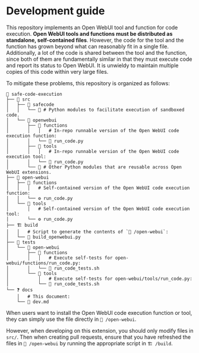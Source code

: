 # Development guide

This repository implements an Open WebUI tool and function for code execution.
**Open WebUI tools and functions must be distributed as standalone,
self-contained files**. However, the code for the tool and the function has
grown beyond what can reasonably fit in a single file. Additionally, a lot
of the code is shared between the tool and the function, since both of them
are fundamentally similar in that they must execute code and report its
status to Open WebUI. It is unwieldy to maintain multiple copies of this code
within very large files.

To mitigate these problems, this repository is organized as follows:

```
🌲 safe-code-execution
├── 🍝 src
│   ├── 📂 safecode
│   │   └── 🐍 # Python modules to facilitate execution of sandboxed code.
│   └── 📂 openwebui
│       ├── 📂 functions
│       │   │   # In-repo runnable version of the Open WebUI code execution function:
│       │   └── 🐍 run_code.py  
│       ├── 📂 tools
│       │   │   # In-repo runnable version of the Open WebUI code execution tool:
│       │   └── 🐍 run_code.py
│       └── 🐍 # Other Python modules that are reusable across Open WebUI extensions.
├── 🚢 open-webui
│   ├── 📂 functions
│   │   │   # Self-contained version of the Open WebUI code execution function:
│   │   └── ⚙️ run_code.py
│   └── 📂 tools
│       │   # Self-contained version of the Open WebUI code execution tool:
│       └── ⚙️ run_code.py
├── 🏗️ build
│   │   # Script to generate the contents of `🚢 /open-webui`:
│   └── 🐍 build_openwebui.py
├── 🧪 tests
│   └── 📂 open-webui
│       ├── 📂 functions
│       │   │   # Execute self-tests for open-webui/functions/run_code.py:
│       │   └── 📜 run_code_tests.sh
│       └── 📂 tools
│           │   # Execute self-tests for open-webui/tools/run_code.py:
│           └── 📜 run_code_tests.sh
└── ❓ docs
    │   # This document:
    └── 📃 dev.md
```

When users want to install the Open WebUI code execution function or tool,
they can simply use the file directly in `🚢 /open-webui`.

However, when developing on this extension, you should only modify files in
`src/`. Then when creating pull requests, ensure that you have refreshed the
files in `🚢 /open-webui` by running the appropriate script in `🏗️ /build`.
